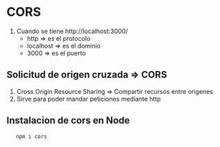# CORS

1. Cuando se tiene http://localhost:3000/
   - http => es el protocolo
   - localhost => es el dominio
   - 3000 => es el puerto

## Solicitud de origen cruzada => CORS

1. Cross Origin Resource Sharing => Compartir recursos entre origenes
2. Sirve para poder mandar peticiones mediante http

## Instalacion de cors en Node

```cmd
   npm i cors
```
